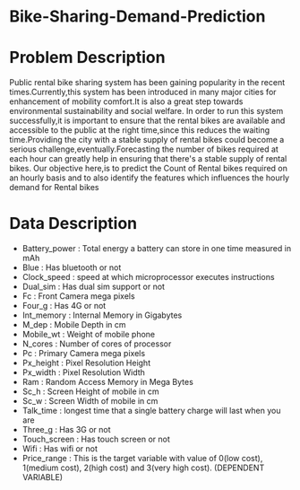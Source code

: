 # Bike-Sharing-Demand-Prediction

# Problem Description 
Public rental bike sharing system has been gaining popularity in the recent times.Currently,this system has been introduced in many major cities for enhancement of mobility comfort.It is also a great step towards environmental sustainability and social welfare.
In order to run this system successfully,it is important to ensure that the rental bikes are available and accessible to the public at the right time,since this reduces the waiting time.Providing the city with a stable supply of rental bikes could become a serious challenge,eventually.Forecasting the number of bikes required at each hour can greatly help in ensuring that there's a stable supply of rental bikes.
Our objective here,is to predict the Count of Rental bikes required on an hourly basis and to also identify the features which influences the hourly demand for Rental bikes

# Data Description 

- Battery_power : Total energy a battery can store in one time measured in mAh
- Blue : Has bluetooth or not
- Clock_speed : speed at which microprocessor executes instructions
- Dual_sim : Has dual sim support or not
- Fc : Front Camera mega pixels
- Four_g : Has 4G or not
- Int_memory : Internal Memory in Gigabytes
- M_dep : Mobile Depth in cm
- Mobile_wt : Weight of mobile phone
- N_cores : Number of cores of processor
- Pc : Primary Camera mega pixels
- Px_height : Pixel Resolution Height
- Px_width : Pixel Resolution Width
- Ram : Random Access Memory in Mega Bytes
- Sc_h : Screen Height of mobile in cm
- Sc_w : Screen Width of mobile in cm
- Talk_time : longest time that a single battery charge will last when you are
- Three_g : Has 3G or not
- Touch_screen : Has touch screen or not
- Wifi : Has wifi or not
- Price_range : This is the target variable with value of 0(low cost), 1(medium cost), 2(high cost) and 3(very high cost). (DEPENDENT VARIABLE)
